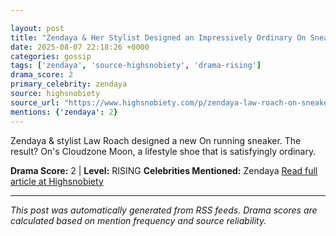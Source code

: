 ```yaml
---

layout: post
title: "Zendaya & Her Stylist Designed an Impressively Ordinary On Sneaker (Complimentary)"
date: 2025-08-07 22:18:26 +0000
categories: gossip
tags: ['zendaya', 'source-highsnobiety', 'drama-rising']
drama_score: 2
primary_celebrity: zendaya
source: highsnobiety
source_url: "https://www.highsnobiety.com/p/zendaya-law-roach-on-sneaker/"
mentions: {'zendaya': 2}
---
```


Zendaya & stylist Law Roach designed a new On running sneaker. The result? On's Cloudzone Moon, a lifestyle shoe that is satisfyingly ordinary.

**Drama Score:** 2 | **Level:** RISING **Celebrities Mentioned:** Zendaya [Read full article at Highsnobiety](https://www.highsnobiety.com/p/zendaya-law-roach-on-sneaker/)

---

*This post was automatically generated from RSS feeds. Drama scores are calculated based on mention frequency and source reliability.*
